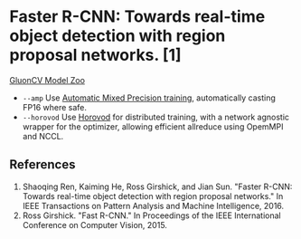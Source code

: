 # Faster R-CNN: Towards real-time object detection with region proposal networks. [1]

[GluonCV Model Zoo](http://gluon-cv.mxnet.io/model_zoo/index.html#object-detection)

- `--amp` Use [Automatic Mixed Precision training](https://mxnet.incubator.apache.org/versions/master/tutorials/amp/amp_tutorial.html), automatically casting FP16 where safe.
- `--horovod` Use [Horovod](https://github.com/horovod/horovod) for distributed training, with a network agnostic wrapper for the optimizer, allowing efficient allreduce using OpemMPI and NCCL.

## References
1. Shaoqing Ren, Kaiming He, Ross Girshick, and Jian Sun. "Faster R-CNN: Towards real-time object detection with region proposal networks." In IEEE Transactions on Pattern Analysis and Machine Intelligence, 2016.
2. Ross Girshick. "Fast R-CNN." In Proceedings of the IEEE International Conference on Computer Vision, 2015.
